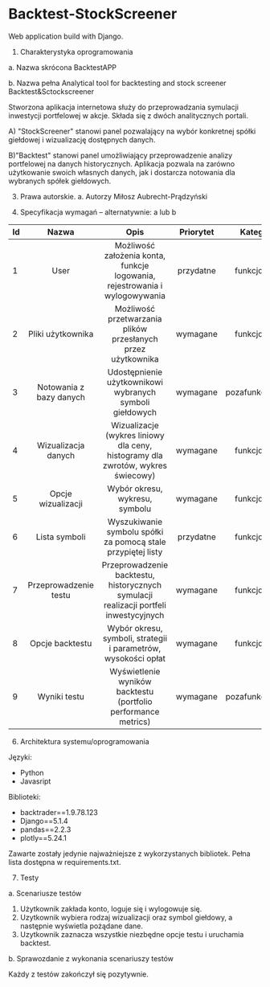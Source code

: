 # Backtest-StockScreener
Web application build with Django.

1. Charakterystyka oprogramowania

a. Nazwa skrócona
BacktestAPP

b. Nazwa pełna
Analytical tool for backtesting and stock screener 
Backtest&Sctockscreener

Stworzona aplikacja internetowa służy do przeprowadzania symulacji inwestycji portfelowej w akcje.
Składa się z dwóch analitycznych portali. 

A) "StockScreener" stanowi panel pozwalający na wybór konkretnej spółki giełdowej i wizualizację dostępnych danych.

B)"Backtest" stanowi panel umożliwiający przeprowadzenie analizy portfelowej na danych historycznych.
Aplikacja pozwala na zarówno użytkowanie swoich własnych danych, jak i dostarcza notowania dla wybranych spółek giełdowych. 

3. Prawa autorskie.
a. Autorzy
Miłosz Aubrecht-Prądzyński

5. Specyfikacja wymagań – alternatywnie: a lub b

| Id  | Nazwa                  | Opis                                                                 | Priorytet  | Kategoria        |
| --- |:----------------------:|:-------------------------------------------------------------------:|:----------:|:----------------:|
| 1   | User                   | Możliwość założenia konta, funkcje logowania, rejestrowania i wylogowywania | przydatne  | funkcjonalne     |
| 2   | Pliki użytkownika       | Możliwość przetwarzania plików przesłanych przez użytkownika         | wymagane   | funkcjonalne     |
| 3   | Notowania z bazy danych | Udostępnienie użytkownikowi wybranych symboli giełdowych              | wymagane   | pozafunkcjonalne  |
| 4   | Wizualizacja danych     | Wizualizacje (wykres liniowy dla ceny, histogramy dla zwrotów, wykres świecowy) | wymagane   | funkcjonalne     |
| 5   | Opcje wizualizacji     | Wybór okresu, wykresu, symbolu | wymagane   | funkcjonalne     |
| 6    | Lista symboli           | Wyszukiwanie symbolu spółki za pomocą stale przypiętej listy         | przydatne  | funkcjonalne     |
| 7   | Przeprowadzenie testu   | Przeprowadzenie backtestu, historycznych symulacji realizacji portfeli inwestycyjnych | wymagane   | funkcjonalne     |
| 8   | Opcje backtestu     | Wybór okresu, symboli, strategii i parametrów, wysokości opłat   | wymagane   | funkcjonalne     |
| 9   | Wyniki testu            | Wyświetlenie wyników backtestu (portfolio performance metrics)       | wymagane   | pozafunkcjonalne |


6. Architektura systemu/oprogramowania

Języki:
- Python
- Javasript
  
Biblioteki:
- backtrader==1.9.78.123
- Django==5.1.4
- pandas==2.2.3
- plotly==5.24.1

Zawarte zostały jedynie najważniejsze z wykorzystanych bibliotek. Pełna lista dostępna w requirements.txt.

7. Testy
   
a. Scenariusze testów

1) Użytkownik zakłada konto, loguje się i wylogowuje się.
2) Uzytkownik wybiera rodzaj wizualizacji oraz symbol giełdowy, a następnie wyświetla pożądane dane.
3) Uzytkownik zaznacza wszystkie niezbędne opcje testu i uruchamia backtest.
   
b. Sprawozdanie z wykonania scenariuszy testów

Każdy z testów zakończył się pozytywnie.

